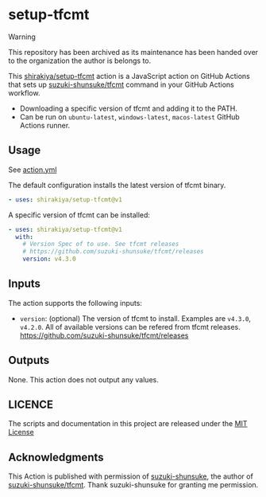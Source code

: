 # setup-tfcmt

> [!WARNING]
> This repository has been archived as its maintenance has been handed over to the organization the author is belongs to.

This [shirakiya/setup-tfcmt](https://github.com/shirakiya/setup-tfcmt) action is a JavaScript action on GitHub Actions
that sets up [suzuki-shunsuke/tfcmt](https://github.com/suzuki-shunsuke/tfcmt) command in your GitHub Actions workflow.

- Downloading a specific version of tfcmt and adding it to the PATH.
- Can be run on `ubuntu-latest`, `windows-latest`, `macos-latest` GitHub Actions runner.


## Usage

See [action.yml](action.yml)

The default configuration installs the latest version of tfcmt binary.

```yaml
- uses: shirakiya/setup-tfcmt@v1
```

A specific version of tfcmt can be installed:

```yaml
- uses: shirakiya/setup-tfcmt@v1
  with:
    # Version Spec of to use. See tfcmt releases
    # https://github.com/suzuki-shunsuke/tfcmt/releases
    version: v4.3.0
```

## Inputs

The action supports the following inputs:

- `version`: (optional) The version of tfcmt to install. Examples are `v4.3.0`, `v4.2.0`.
  All of available versions can be refered from tfcmt releases. https://github.com/suzuki-shunsuke/tfcmt/releases


## Outputs

None. This action does not output any values.


## LICENCE

The scripts and documentation in this project are released under the [MIT License](LICENSE)


## Acknowledgments

This Action is published with permission of [suzuki-shunsuke](https://github.com/suzuki-shunsuke), the author
of [suzuki-shunsuke/tfcmt](https://github.com/suzuki-shunsuke/tfcmt). Thank suzuki-shunsuke for granting me
permission.
